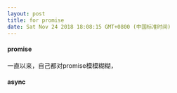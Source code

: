 ```yaml
---
layout: post
title: for promise
date: Sat Nov 24 2018 18:08:15 GMT+0800 (中国标准时间)
---
```



#### promise
一直以来，自己都对promise模模糊糊，

#### async
